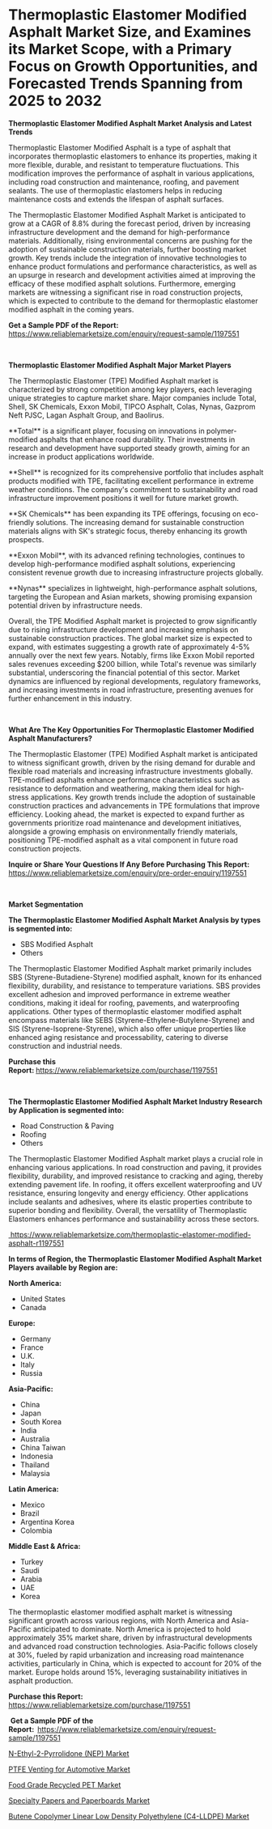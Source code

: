 <p><h1>Thermoplastic Elastomer Modified Asphalt Market Size, and Examines its Market Scope, with a Primary Focus on Growth Opportunities, and Forecasted Trends Spanning from 2025 to 2032</h1></p><p><strong>Thermoplastic Elastomer Modified Asphalt Market Analysis and Latest Trends</strong></p>
<p><p>Thermoplastic Elastomer Modified Asphalt is a type of asphalt that incorporates thermoplastic elastomers to enhance its properties, making it more flexible, durable, and resistant to temperature fluctuations. This modification improves the performance of asphalt in various applications, including road construction and maintenance, roofing, and pavement sealants. The use of thermoplastic elastomers helps in reducing maintenance costs and extends the lifespan of asphalt surfaces.</p><p>The Thermoplastic Elastomer Modified Asphalt Market is anticipated to grow at a CAGR of 8.8% during the forecast period, driven by increasing infrastructure development and the demand for high-performance materials. Additionally, rising environmental concerns are pushing for the adoption of sustainable construction materials, further boosting market growth. Key trends include the integration of innovative technologies to enhance product formulations and performance characteristics, as well as an upsurge in research and development activities aimed at improving the efficacy of these modified asphalt solutions. Furthermore, emerging markets are witnessing a significant rise in road construction projects, which is expected to contribute to the demand for thermoplastic elastomer modified asphalt in the coming years.</p></p>
<p><strong>Get a Sample PDF of the Report:&nbsp;</strong> <a href="https://www.reliablemarketsize.com/enquiry/request-sample/1197551?utm_campaign=1895&utm_medium=2&utm_source=Github&utm_content=ia&utm_term=03042025&utm_id=thermoplastic-elastomer-modified-asphalt">https://www.reliablemarketsize.com/enquiry/request-sample/1197551</a></p>
<p>&nbsp;</p>
<p><strong>Thermoplastic Elastomer Modified Asphalt Major Market Players</strong></p>
<p><p>The Thermoplastic Elastomer (TPE) Modified Asphalt market is characterized by strong competition among key players, each leveraging unique strategies to capture market share. Major companies include Total, Shell, SK Chemicals, Exxon Mobil, TIPCO Asphalt, Colas, Nynas, Gazprom Neft PJSC, Lagan Asphalt Group, and Baolirus.</p><p>**Total** is a significant player, focusing on innovations in polymer-modified asphalts that enhance road durability. Their investments in research and development have supported steady growth, aiming for an increase in product applications worldwide. </p><p>**Shell** is recognized for its comprehensive portfolio that includes asphalt products modified with TPE, facilitating excellent performance in extreme weather conditions. The company's commitment to sustainability and road infrastructure improvement positions it well for future market growth.</p><p>**SK Chemicals** has been expanding its TPE offerings, focusing on eco-friendly solutions. The increasing demand for sustainable construction materials aligns with SK's strategic focus, thereby enhancing its growth prospects.</p><p>**Exxon Mobil**, with its advanced refining technologies, continues to develop high-performance modified asphalt solutions, experiencing consistent revenue growth due to increasing infrastructure projects globally.</p><p>**Nynas** specializes in lightweight, high-performance asphalt solutions, targeting the European and Asian markets, showing promising expansion potential driven by infrastructure needs.</p><p>Overall, the TPE Modified Asphalt market is projected to grow significantly due to rising infrastructure development and increasing emphasis on sustainable construction practices. The global market size is expected to expand, with estimates suggesting a growth rate of approximately 4-5% annually over the next few years. Notably, firms like Exxon Mobil reported sales revenues exceeding $200 billion, while Total's revenue was similarly substantial, underscoring the financial potential of this sector. Market dynamics are influenced by regional developments, regulatory frameworks, and increasing investments in road infrastructure, presenting avenues for further enhancement in this industry.</p></p>
<p>&nbsp;</p>
<p><strong>What Are The Key Opportunities For Thermoplastic Elastomer Modified Asphalt Manufacturers?</strong></p>
<p><p>The Thermoplastic Elastomer (TPE) Modified Asphalt market is anticipated to witness significant growth, driven by the rising demand for durable and flexible road materials and increasing infrastructure investments globally. TPE-modified asphalts enhance performance characteristics such as resistance to deformation and weathering, making them ideal for high-stress applications. Key growth trends include the adoption of sustainable construction practices and advancements in TPE formulations that improve efficiency. Looking ahead, the market is expected to expand further as governments prioritize road maintenance and development initiatives, alongside a growing emphasis on environmentally friendly materials, positioning TPE-modified asphalt as a vital component in future road construction projects.</p></p>
<p><strong>Inquire or Share Your Questions If Any Before Purchasing This Report:</strong> <a href="https://www.reliablemarketsize.com/enquiry/pre-order-enquiry/1197551?utm_campaign=1895&utm_medium=2&utm_source=Github&utm_content=ia&utm_term=03042025&utm_id=thermoplastic-elastomer-modified-asphalt">https://www.reliablemarketsize.com/enquiry/pre-order-enquiry/1197551</a></p>
<p>&nbsp;</p>
<p><strong>Market Segmentation</strong></p>
<p><strong>The Thermoplastic Elastomer Modified Asphalt Market Analysis by types is segmented into:</strong></p>
<p><ul><li>SBS Modified Asphalt</li><li>Others</li></ul></p>
<p><p>The Thermoplastic Elastomer Modified Asphalt market primarily includes SBS (Styrene-Butadiene-Styrene) modified asphalt, known for its enhanced flexibility, durability, and resistance to temperature variations. SBS provides excellent adhesion and improved performance in extreme weather conditions, making it ideal for roofing, pavements, and waterproofing applications. Other types of thermoplastic elastomer modified asphalt encompass materials like SEBS (Styrene-Ethylene-Butylene-Styrene) and SIS (Styrene-Isoprene-Styrene), which also offer unique properties like enhanced aging resistance and processability, catering to diverse construction and industrial needs.</p></p>
<p><strong>Purchase this Report:&nbsp;</strong><a href="https://www.reliablemarketsize.com/purchase/1197551?utm_campaign=1895&utm_medium=2&utm_source=Github&utm_content=ia&utm_term=03042025&utm_id=thermoplastic-elastomer-modified-asphalt">https://www.reliablemarketsize.com/purchase/1197551</a></p>
<p>&nbsp;</p>
<p><strong>The Thermoplastic Elastomer Modified Asphalt Market Industry Research by Application is segmented into:</strong></p>
<p><ul><li>Road Construction & Paving</li><li>Roofing</li><li>Others</li></ul></p>
<p><p>The Thermoplastic Elastomer Modified Asphalt market plays a crucial role in enhancing various applications. In road construction and paving, it provides flexibility, durability, and improved resistance to cracking and aging, thereby extending pavement life. In roofing, it offers excellent waterproofing and UV resistance, ensuring longevity and energy efficiency. Other applications include sealants and adhesives, where its elastic properties contribute to superior bonding and flexibility. Overall, the versatility of Thermoplastic Elastomers enhances performance and sustainability across these sectors.</p></p>
<p><a href="https://www.reliablemarketsize.com/thermoplastic-elastomer-modified-asphalt-r1197551?utm_campaign=1895&utm_medium=2&utm_source=Github&utm_content=ia&utm_term=03042025&utm_id=thermoplastic-elastomer-modified-asphalt">&nbsp;https://www.reliablemarketsize.com/thermoplastic-elastomer-modified-asphalt-r1197551</a></p>
<p><strong>In terms of Region, the Thermoplastic Elastomer Modified Asphalt Market Players available by Region are:</strong></p>
<p>
    <p> <strong> North America: </strong>
        <ul>
            <li>United States</li>
            <li>Canada</li>
        </ul>
        </p> 
    <p> <strong> Europe: </strong>
        <ul>
            <li>Germany</li>
            <li>France</li>
            <li>U.K.</li>
            <li>Italy</li>
            <li>Russia</li>
        </ul>
        </p> 
    <p> <strong> Asia-Pacific: </strong>
        <ul>
            <li>China</li>
            <li>Japan</li>
            <li>South Korea</li>
            <li>India</li>
            <li>Australia</li>
            <li>China Taiwan</li>
            <li>Indonesia</li>
            <li>Thailand</li>
            <li>Malaysia</li>
        </ul>
        </p> 
    <p> <strong> Latin America: </strong>
        <ul>
            <li>Mexico</li>
            <li>Brazil</li>
            <li>Argentina Korea</li>
            <li>Colombia</li>
        </ul>
        </p> 
    <p> <strong> Middle East & Africa: </strong>
        <ul>
            <li>Turkey</li>
            <li>Saudi</li>
            <li>Arabia</li>
            <li>UAE</li>
            <li>Korea</li>
        </ul>
    </p>
    </p>
<p><p>The thermoplastic elastomer modified asphalt market is witnessing significant growth across various regions, with North America and Asia-Pacific anticipated to dominate. North America is projected to hold approximately 35% market share, driven by infrastructural developments and advanced road construction technologies. Asia-Pacific follows closely at 30%, fueled by rapid urbanization and increasing road maintenance activities, particularly in China, which is expected to account for 20% of the market. Europe holds around 15%, leveraging sustainability initiatives in asphalt production.</p></p>
<p><strong>Purchase this Report: </strong><a href="https://www.reliablemarketsize.com/purchase/1197551?utm_campaign=1895&utm_medium=2&utm_source=Github&utm_content=ia&utm_term=03042025&utm_id=thermoplastic-elastomer-modified-asphalt">https://www.reliablemarketsize.com/purchase/1197551</a></p>
<p>&nbsp;<strong>Get a Sample PDF of the Report:&nbsp;&nbsp;</strong><a href="https://www.reliablemarketsize.com/enquiry/request-sample/1197551?utm_campaign=1895&utm_medium=2&utm_source=Github&utm_content=ia&utm_term=03042025&utm_id=thermoplastic-elastomer-modified-asphalt">https://www.reliablemarketsize.com/enquiry/request-sample/1197551</a></p>
<p><strong></strong></p>
<p><p><a href="https://github.com/eleussabra/Market-Research-Report-List-1/blob/main/n-ethyl-2-pyrrolidone-nep-market.md?utm_campaign=1895&utm_medium=2&utm_source=Github&utm_content=ia&utm_term=03042025&utm_id=thermoplastic-elastomer-modified-asphalt">N-Ethyl-2-Pyrrolidone (NEP) Market</a></p><p><a href="https://github.com/oduorsarath9/Market-Research-Report-List-1/blob/main/ptfe-venting-for-automotive-market.md?utm_campaign=1895&utm_medium=2&utm_source=Github&utm_content=ia&utm_term=03042025&utm_id=thermoplastic-elastomer-modified-asphalt">PTFE Venting for Automotive Market</a></p><p><a href="https://github.com/salkidtodo/Market-Research-Report-List-1/blob/main/food-grade-recycled-pet-market.md?utm_campaign=1895&utm_medium=2&utm_source=Github&utm_content=ia&utm_term=03042025&utm_id=thermoplastic-elastomer-modified-asphalt">Food Grade Recycled PET Market</a></p><p><a href="https://github.com/ildyduedu/Market-Research-Report-List-1/blob/main/specialty-papers-and-paperboards-market.md?utm_campaign=1895&utm_medium=2&utm_source=Github&utm_content=ia&utm_term=03042025&utm_id=thermoplastic-elastomer-modified-asphalt">Specialty Papers and Paperboards Market</a></p><p><a href="https://github.com/floengsubb/Market-Research-Report-List-1/blob/main/butene-copolymer-linear-low-density-polyethylene-c4-lldpe-market.md?utm_campaign=1895&utm_medium=2&utm_source=Github&utm_content=ia&utm_term=03042025&utm_id=thermoplastic-elastomer-modified-asphalt">Butene Copolymer Linear Low Density Polyethylene (C4-LLDPE) Market</a></p></p>